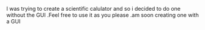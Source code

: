 I was trying to create a scientific calulator and so i decided to do one without the GUI .Feel free to use it as you please .am soon creating one with a GUI

